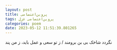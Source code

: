 ```yaml
---
layout: post
title: پروین‌اعتصامی
tags: پروین‌اعتصامی غزل
categories: poem
date: 2023-05-12 11:51:39.801265
---
```


نگردد شاخک بی بن برومند / ز تو سعی و عمل باید، ز من پند